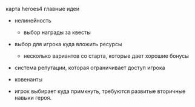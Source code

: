 карта heroes4
главные идеи 
- нелинейность
  * выбор награды за квесты
- выбор для игрока куда вложить ресурсы
  * несколько вариантов со старта, которые дает хорошие бонусы
- система репутации, которая ограничивает доступ игрока

- ковенанты 
 * игрок выбирает куда примкнуть, требуются развитые вторичные навыки героя.
